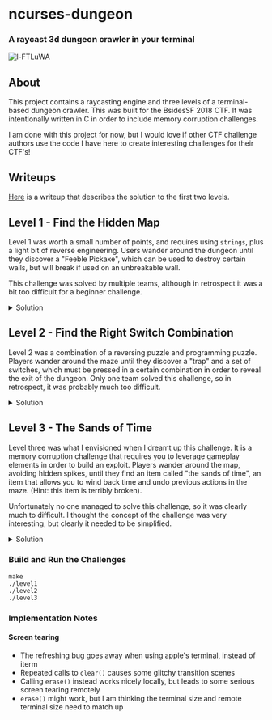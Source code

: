 # ncurses-dungeon
### A raycast 3d dungeon crawler in your terminal
![l-FTLuWA](https://github.com/eastebry/ncurses-dungeon/assets/1396340/dd5a8ab9-bf1a-4506-9cf3-2004a21ad3c3)

## About
This project contains a raycasting engine and three levels of a terminal-based dungeon crawler. This was built for the BsidesSF 2018 CTF. It was intentionally  written in C in order to include memory corruption challenges.

I am done with this project for now, but I would love if other CTF challenge authors use the code I have here to create interesting challenges for their CTF's!

## Writeups
[Here](https://medium.com/@microaeris/bsidessf-2018-ctf-fd23a265eb42) is a writeup that describes the solution to the first two levels.

## Level 1 - Find the Hidden Map
Level 1 was worth a small number of points, and requires using `strings`, plus a light bit of reverse engineering. Users wander around the dungeon until they discover a "Feeble Pickaxe", which can be used to destroy certain walls, but will break if used on an unbreakable wall.

This challenge was solved by multiple teams, although in retrospect it was a bit too difficult for a beginner challenge.

<details>
    <summary>Solution</summary>
    
Running `strings` on the binary will reveal multiple text clues, along with one very long string.
    
    ```
    > strings -n30 level1
    ********************X  ab c dd&     *  XX*** **  d&     i  XXee --*  ---ii--*  XXee             *  XX------- XXXX  X*  XX     **pX X    *  XX  &  ** X&&&&&&&  XX  &              -XX  -----&& *****   XX        X     &X  XX---&  * XX&&&j&   X-   &      &       X-------------------XXff    gggXX-**   -XX----------   *   -XX--    &  X-------*XX  &  &&    &    XXXX  &&--&&----------XXzX&&----   - -    X*E******************
    Immediately after entering, you hear a thunderous boom
    The wall ceiling behind you collapse into a pile of rubble
    You barely avoid the falling rock, but you are now trapped
    The air here is thick and damp.
    You feel a light breeze. This dungeon is large and cavernous.
    There is a skeleton lying on the ground. It has clearly been here for while.
    The bones of its fingers are curled around a piece of parchment.
    ...
    The note reads: I've been trapped in this maze for weeks.
    This dungeon is a labyrenth. I've expored every passageway ten times,
    but still can't find where I entered. I wish I had a map.
    The note reads: I ran into a another group of explorers today.
    They told me that some of the stone walls are more brittle than others
    and could be broken. No help to me. I can't tell any of these apart.
    You examine the walls for cracks, but find nothing. This rock seems solid
    ...
    You swing the pickaxe. It strikes nothing.
    You swing the pickaxe against the rock. The rock crumbles apart
    You swing the pickaxe, and it breaks
    ```
The text clues indicate that you must use the pickaxe to break certain walls. The long string is a map encoded in a single line, which can be split into multple to look like this:
    
    ```
    ********************
    X  ab c dd&     *  X
    X*** **  d&     i  X
    Xee --*  ---ii--*  X
    Xee             *  X
    X------- XXXX  X*  X
    X     **pX X    *  X
    X  &  ** X&&&&&&&  X
    X  &              -X
    X  -----&& *****   X
    X        X     &X  X
    X---&  * XX&&&j&   X
    -   &      &       X
    -------------------X
    Xff    gggXX-**   -X
    X----------   *   -X
    X--    &  X-------*X
    X  &  &&    &    XXX
    X  &&--&&----------X
    XzX&&----   - -    X
    *E******************
    ```
Reversing the binary will reveal that the characters `X * - &` are walls, and the letter-characters are events. The seemingly unreachable `E` character is the end of the level, and reveal the flag. There appears to be no way to reach the `E character`.
    
Returning to the binary, you will find that there is another very long, non-ascii string that is the exact same length as the map string. Reversing the code paths that lead to the `You swing the pickaxe against the rock. The rock crumbles apart` message, you will see that each character of this longer string is `xored` with each character of the map string and `0x99` to determine if the wall can be broken. This means that you can `xor` each character of the non-ascii string with `0x99` to reveal a hidden map! Wherever there are difference between the first and the second maps, there is a breakable wall.

</details>

## Level 2 - Find the Right Switch Combination
Level 2 was a combination of a reversing puzzle and programming puzzle. Players wander around the maze until they discover a "trap" and a set of switches, which must be pressed in a certain combination in order to reveal the exit of the dungeon. Only one team solved this challenge, so in retrospect, it was probably much too difficult.

<details>
    <summary>Solution</summary>

Using strings on the binary again, players reveal a map of the dungeon with an interesting set of events (remember, letters = events) in the middle:
```
**********E*********
*      XX zXX      *
*       XXXX       *
* ----   rr    ----*
*       &   &      *
** s******m******  *
*    ---ssass-X    *
*    --XsbcdsXX    *
*    ---sefgs-X    *
*    --XshijsXX    *
*ssss---sssss-X    *
* *******X*X*X**** *
* ----   *   ----- *
*      --*--       *
* ----   *   ----- *
* X&X&   *   X&X&X *
*      X&*&X       *
*&X&X&       X&X&X&*
*&&&&&&&&&&&&&&&&&&&
```
Reversing futher (very useful to use use a decompiler here), reveals that these events represents switches on the floor that must be pushed in a combination that satisfies this function:

```
bool unlock() {
    unsigned char w = switches[0];
    if (w == 0)
    return false;
    for (int i=1; i < sizeof(switches); i+=1){
        w ^= (w << 5);
        w ^= (w >> 3);
        w ^= (w << 7);
        if (switches[i] != w % 9)
        return false;
    }
    return true;
}
```
Essentially, the first switch (`switches[0]`) is a seed, that requires each of the other switches to be pressed a certain number of times.

There are an infinite number of solutions, but there is one catch: not all combinations of button presses are possible. Because switches are immediately adjacent, moving off one causes the player to press another.

This essentially boils down to a breadth-first search, starting by pressing a the first button a certain number of times, than using a BFS algorithm to determine if it is possible to press the other switches the correct number of times. Finding the correct combination reveals a hidden exit, which give player the flag.

</details>

## Level 3 - The Sands of Time
Level three was what I envisioned when I dreamt up this challenge. It is a memory corruption challenge that requires you to leverage gameplay elements in order to build an exploit. Players wander around the map, avoiding hidden spikes, until they find an item called "the sands of time", an item that allows you to wind back time and undo previous actions in the maze. (Hint: this item is terribly broken).

Unfortunately no one managed to solve this challenge, so it was clearly much to difficult. I thought the concept of the challenge was very interesting, but clearly it needed to be simplified.

<details>
    <summary>Solution</summary>
    
A key difference between this challenge and the prevoius challenges is that both the map and the flag are stored on the stack. This is an important detail for later.

Wandering around the maze (and avoiding the instant-death spikes), the player will find a item called "The Sands of Time". Using this item allows them to undo the previous step they look in the maze.

After playing around with The Sands of Time (and possibly doing some reverse engineering), the player will discover that it has one serious bug. The game keeps a list of each action the player takes, and unwinds the last action every time The Sands of Time are used. However, it doesn't actually "undo" the last action, instead it just performs the last action in reverse. If the player walks forward, using the Sands of Time will cause them to walk backwards. The game does not do any bounds checks when The Sands of Time are used.

This means the player can use the Sands of Time to escape the map! If the player repeatedly walks forward against a wall, they will remain stationary (collision checks are performed). At this point, they can use the Sands of Time to "undo" each of these walk-forward actions, causing them to walk backwards until they eventuall walk backwards out of the map.

The visuals are rendered to the screen based on the characters in the map, which is stored in the stack. When the player walks outside the map, they are literally walking through the stack, seeing whatever else is stored in memory there. Remember: the flag is also stored on the stack, so if the player skips backwards enough, they will be able to read the flag letter by letter.

Here's a video that shows the whole process (edited for brevity), first using the sands of time to walk outside the maze, then walking through the flag. Note the letters `F L A G` on the left wall, as the player skips backwards. They are literally walking through the flag!

https://github.com/eastebry/ncurses-dungeon/assets/1396340/26ae0708-5a31-42fd-8dbc-fe1608073d46

</details>


### Build and Run the Challenges
```
make
./level1
./level2
./level3
```

### Implementation Notes

#### Screen tearing
* The refreshing bug goes away when using apple's terminal, instead of iterm
* Repeated calls to `clear()` causes some glitchy transition scenes
* Calling `erase()` instead works nicely locally, but leads to some serious screen tearing remotely
* `erase()` might work, but I am thinking the terminal size and remote terminal size need to match up
